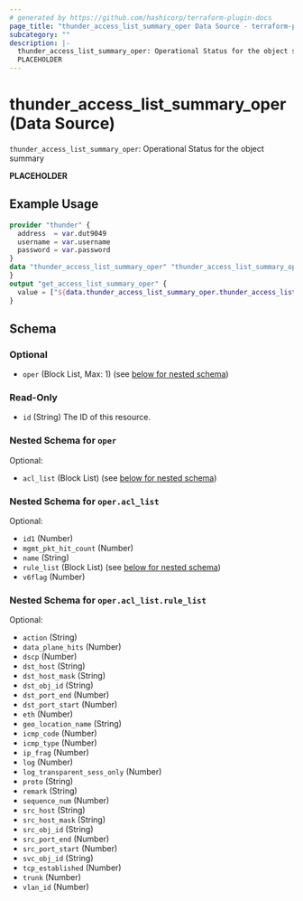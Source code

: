 ```yaml
---
# generated by https://github.com/hashicorp/terraform-plugin-docs
page_title: "thunder_access_list_summary_oper Data Source - terraform-provider-thunder"
subcategory: ""
description: |-
  thunder_access_list_summary_oper: Operational Status for the object summary
  PLACEHOLDER
---
```


# thunder_access_list_summary_oper (Data Source)

`thunder_access_list_summary_oper`: Operational Status for the object summary

__PLACEHOLDER__

## Example Usage

```terraform
provider "thunder" {
  address  = var.dut9049
  username = var.username
  password = var.password
}
data "thunder_access_list_summary_oper" "thunder_access_list_summary_oper" {
}
output "get_access_list_summary_oper" {
  value = ["${data.thunder_access_list_summary_oper.thunder_access_list_summary_oper}"]
}
```

<!-- schema generated by tfplugindocs -->
## Schema

### Optional

- `oper` (Block List, Max: 1) (see [below for nested schema](#nestedblock--oper))

### Read-Only

- `id` (String) The ID of this resource.

<a id="nestedblock--oper"></a>
### Nested Schema for `oper`

Optional:

- `acl_list` (Block List) (see [below for nested schema](#nestedblock--oper--acl_list))

<a id="nestedblock--oper--acl_list"></a>
### Nested Schema for `oper.acl_list`

Optional:

- `id1` (Number)
- `mgmt_pkt_hit_count` (Number)
- `name` (String)
- `rule_list` (Block List) (see [below for nested schema](#nestedblock--oper--acl_list--rule_list))
- `v6flag` (Number)

<a id="nestedblock--oper--acl_list--rule_list"></a>
### Nested Schema for `oper.acl_list.rule_list`

Optional:

- `action` (String)
- `data_plane_hits` (Number)
- `dscp` (Number)
- `dst_host` (String)
- `dst_host_mask` (String)
- `dst_obj_id` (String)
- `dst_port_end` (Number)
- `dst_port_start` (Number)
- `eth` (Number)
- `geo_location_name` (String)
- `icmp_code` (Number)
- `icmp_type` (Number)
- `ip_frag` (Number)
- `log` (Number)
- `log_transparent_sess_only` (Number)
- `proto` (String)
- `remark` (String)
- `sequence_num` (Number)
- `src_host` (String)
- `src_host_mask` (String)
- `src_obj_id` (String)
- `src_port_end` (Number)
- `src_port_start` (Number)
- `svc_obj_id` (String)
- `tcp_established` (Number)
- `trunk` (Number)
- `vlan_id` (Number)


